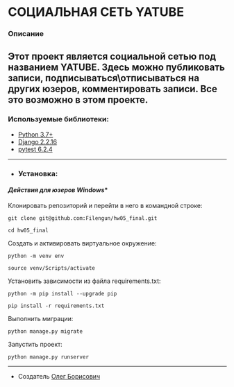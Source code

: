 # СОЦИАЛЬНАЯ СЕТЬ YATUBE
### Описание
Этот проект является социальной сетью под названием YATUBE. Здесь можно публиковать записи, подписываться\отписываться на других юзеров, комментировать записи. Все это возможно в этом проекте.
------------------------------------------------------------
### Используемые библиотеки:
- [Python 3.7+](https://www.python.org/)
- [Django 2.2.16](https://www.djangoproject.com)
- [pytest 6.2.4](https://docs.pytest.org/en/6.2.x/announce/release-6.2.4.html)
------------------------------------------------------------
- ### Установка:
#### *Действия для юзеров Windows**

Клонировать репозиторий и перейти в него в командной строке:
```
git clone git@github.com:Filengun/hw05_final.git
```
```
cd hw05_final
```
Cоздать и активировать виртуальное окружение:
```
python -m venv env
```
```
source venv/Scripts/activate
```
Установить зависимости из файла requirements.txt:
```
python -m pip install --upgrade pip
```
```
pip install -r requirements.txt
```
Выполнить миграции:
```
python manage.py migrate
```
Запустить проект:
```
python manage.py runserver
```
------------------------------------------------------------
- Создатель [Олег Борисович](https://github.com/Filengun)
